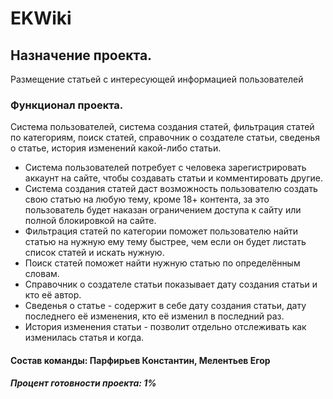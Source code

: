 # EKWiki
## Назначение проекта.
Размещение статьей с интересующей информацией пользователей
### Функционал проекта.
Система пользователей, система создания статей, фильтрация статей по категориям, поиск статей, справочник о создателе статьи, сведенья о статье, история изменений какой-либо статьи.
- Система пользователей потребует с человека зарегистрировать аккаунт на сайте, чтобы создавать статьи и комментировать другие.
- Система создания статей даст возможность пользователю создать свою статью на любую тему, кроме 18+ контента, за это пользователь будет наказан ограничением доступа к сайту или полной блокировкой на сайте.
- Фильтрация статей по категории поможет пользователю найти статью на нужную ему тему быстрее, чем если он будет листать список статей и искать нужную.
- Поиск статей поможет найти нужную статью по определённым словам.
- Справочник о создателе статьи показывает дату создания статьи и кто её автор.
- Сведенья о статье - содержит в себе дату создания статьи, дату последнего её изменения, кто её изменил в последний раз.
- История изменения статьи - позволит отдельно отслеживать как изменилась статья и когда.
#### Состав команды: Парфирьев Константин, Мелентьев Егор
##### Процент готовности проекта: 1%

